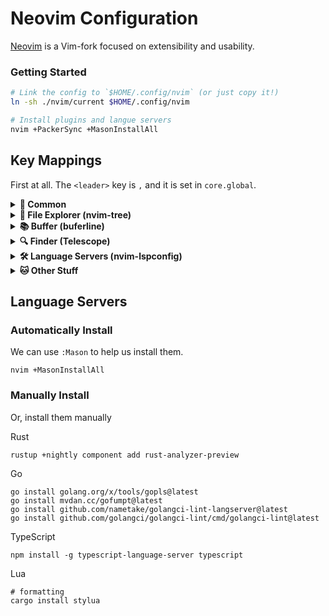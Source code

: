 # Neovim Configuration

[Neovim](https://github.com/neovim/neovim) is a Vim-fork focused on extensibility and usability.

### Getting Started

```bash
# Link the config to `$HOME/.config/nvim` (or just copy it!)
ln -sh ./nvim/current $HOME/.config/nvim

# Install plugins and langue servers
nvim +PackerSync +MasonInstallAll
```

## Key Mappings

First at all. The `<leader>` key is `,` and it is set in `core.global`.

<details>
<summary> <b>🐾 Common</b> </summary>

| Mode | ShortCut    | Description          |
| :--: | ----------- | -------------------- |
|  n   | `<leader>/` | comment current line |
|  x   | `<leader>/` | comment select lines |
|  n   | `<C-s>`     | write file           |

</details>

<details>
<summary> <b>📁 File Explorer (nvim-tree)</b> </summary>

| Mode | ShortCut    | Description                    |
| :--: | ----------- | ------------------------------ |
| all  | `<leader>b` | Toggle file explorer           |
| all  | `<C-b>`     | Toggle file explorer           |
| all  | `<M-b>`     | Toggle file explorer           |
| all  | `zz`        | Focus current file in explorer |

Commonly used mappings in nvim-tree

| Mode | ShortCut | Description                           |
| :--: | -------- | ------------------------------------- |
|  --  | `g?`     | show help                             |
|  --  | `o`      | open file                             |
|  --  | `<C-v>`  | vsplit file                           |
|  --  | `TAB`    | preview file                          |
|  --  | `s`      | open in system                        |
|  --  | `a`      | create                                |
|  --  | `x`      | cut                                   |
|  --  | `c`      | copy                                  |
|  --  | `p`      | paste                                 |
|  --  | `y`      | copy name                             |
|  --  | `Y`      | copy path                             |
|  --  | `gy`     | copy absolute path                    |
|  --  | `r`      | rename file                           |
|  --  | `<C-r>`  | full rename file (change directory)   |
|  --  | `d`      | remove file                           |
|  --  | `R`      | Refresh nvim-tree                     |
|  --  | `E`      | expand all                            |
|  --  | `W`      | collapse all                          |
|  --  | `q`      | quit nvim-tree                        |
|  --  | `H`      | toggle dot files (ex: hide/show .git) |
|  --  | `I`      | toggle git ignore                     |

</details>

<details>
<summary> <b>📚 Buffer (buferline)</b> </summary>

| Mode | ShortCut    | Description                                         |
| :--: | ----------- | --------------------------------------------------- |
|  n   | `<leader>k` | cycle next buffer                                   |
|  n   | `<leader>l` | cycle next buffer                                   |
|  n   | `<leader>j` | cycle prev buffer                                   |
|  n   | `<leader>h` | cycle prev buffer                                   |
|  n   | `<leader>1` | quick jump to buffer 1, same mappings util number 9 |
|  n   | `<leader>2` | quick jump to buffer 2                              |
|  n   | `<leader>9` | quick jump to buffer 9                              |
|  n   | `gb`        | quick jump to picked buffer                         |
|  n   | `<leader>x` | delete current buffer                               |

</details>

<details>
<summary> <b>🔍 Finder (Telescope)</b> </summary>

| Mode | ShortCut     | Description       |
| :--: | ------------ | ----------------- |
|  n   | `<leader>ff` | find files        |
|  n   | `<leader>fl` | find line         |
|  n   | `<leader>fg` | live grep         |
|  n   | `<leader>fb` | find buffers      |
|  n   | `<leader>fh` | find help tags    |
|  n   | `<leader>tk` | show key mappings |
|  n   | `<leader>cm` | show git commits  |
|  n   | `<leader>gs` | show git status   |

</details>

<details>
<summary> <b>🛠 Language Servers (nvim-lspconfig)</b> </summary>

| Mode | ShortCut    | Description       |
| :--: | ----------- | ----------------- |
|  n   | `gD`        | go declaration    |
|  n   | `gd`        | go definition     |
|  n   | `gh`        | show hover hint   |
|  n   | `K`         | show hover hint   |
|  n   | `gi`        | go implementation |
|  n   | `gr`        | go references     |
|  n   | `<space>rn` | rename symbol     |
|  n   | `F2`        | rename symbol     |
|  n   | `<space>ca` | code action       |
|  n   | `<space>f`  | run format async  |

| Mode | ShortCut    | Description           |
| :--: | ----------- | --------------------- |
|  n   | `<space>e`  | open float diagnostic |
|  n   | `<leader>f` | open float diagnostic |

</details>

<details>
<summary> <b>🐱 Other Stuff</b> </summary>

| Mode | ShortCut     | Description                        |
| :--: | ------------ | ---------------------------------- |
|  n   | `<leader>tb` | Git toggle line blame              |
|  n   | `<leader>hd` | Git diff for current file          |
|  n   | `<leader>hp` | Preview hunk (a block of changes?) |
|  n   | `<leader>hr` | Reset hunk                         |

</details>

## Language Servers

### Automatically Install

We can use `:Mason` to help us install them.

```
nvim +MasonInstallAll
```

### Manually Install

Or, install them manually

Rust

```
rustup +nightly component add rust-analyzer-preview
```

Go

```
go install golang.org/x/tools/gopls@latest
go install mvdan.cc/gofumpt@latest
go install github.com/nametake/golangci-lint-langserver@latest
go install github.com/golangci/golangci-lint/cmd/golangci-lint@latest
```

TypeScript

```
npm install -g typescript-language-server typescript
```

Lua

```
# formatting
cargo install stylua
```
